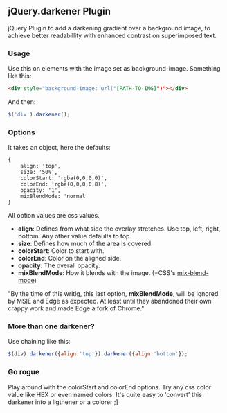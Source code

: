 ## jQuery.darkener Plugin
jQuery Plugin to add a darkening gradient over a background image, to achieve better readabillity with enhanced contrast on superimposed text.

### Usage
Use this on elements with the image set as background-image. Something like this:
```html
<div style="background-image: url("[PATH-TO-IMG]")"></div>
```
And then:
```js
$('div').darkener();
```
### Options
It takes an object, here the defaults:
```
{
	align: 'top',
	size: '50%',
	colorStart: 'rgba(0,0,0,0)',
	colorEnd: 'rgba(0,0,0,0.8)',
	opacity: '1',
	mixBlendMode: 'normal'
}
```
All option values are css values.
- **align**: Defines from what side the overlay stretches. Use top, left, right, bottom. Any other value defaults to top.
- **size**: Defines how much of the area is covered.
- **colorStart**: Color to start with.
- **colorEnd**: Color on the aligned side.
- **opacity**: The overall opacity.
- **mixBlendMode**: How it blends with the image. (=CSS's [mix-blend-mode](https://developer.mozilla.org/en-US/docs/Web/CSS/mix-blend-mode))

"By the time of this writig, this last option, **mixBlendMode**, will be ignored by MSIE and Edge as expected. At least until they abandoned their own crappy work and made Edge a fork of Chrome."
### More than one darkener?
Use chaining like this:
```js
$(div).darkener({align:'top'}).darkener({align:'bottom'});
```

### Go rogue
Play around with the colorStart and colorEnd options. Try any css color value like HEX or even named colors. It's quite easy to 'convert' this darkener into a ligthener or a colorer  ;]
